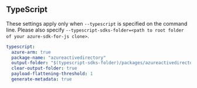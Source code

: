 ## TypeScript

These settings apply only when `--typescript` is specified on the command line.
Please also specify `--typescript-sdks-folder=<path to root folder of your azure-sdk-for-js clone>`.

```yaml $(typescript)
typescript:
  azure-arm: true
  package-name: "azureactivedirectory"
  output-folder: "$(typescript-sdks-folder)/packages/azureactivedirectory"
  clear-output-folder: true
  payload-flattening-threshold: 1
  generate-metadata: true
```
